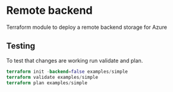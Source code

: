 # Remote backend

Terraform module to deploy a remote backend storage for Azure

## Testing

To test that changes are working run validate and plan.

```terraform
terraform init -backend=false examples/simple
terraform validate examples/simple
terraform plan examples/simple
```